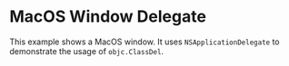 # MacOS Window Delegate

This example shows a MacOS window. It uses `NSApplicationDelegate` to demonstrate the usage of `objc.ClassDel`.

